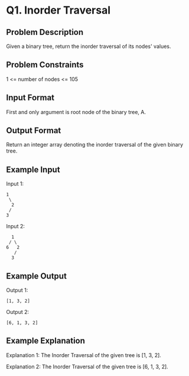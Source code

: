 # Q1. Inorder Traversal
## Problem Description
Given a binary tree, return the inorder traversal of its nodes' values.

## Problem Constraints
1 <= number of nodes <= 105

## Input Format
First and only argument is root node of the binary tree, A.

## Output Format
Return an integer array denoting the inorder traversal of the given binary tree.

## Example Input
Input 1:

    1
     \
      2
     /
    3
Input 2:

      1
     / \
    6   2
       /
      3

## Example Output
Output 1:
    
    [1, 3, 2]
Output 2:

    [6, 1, 3, 2]

## Example Explanation
Explanation 1:
 The Inorder Traversal of the given tree is [1, 3, 2].

Explanation 2:
 The Inorder Traversal of the given tree is [6, 1, 3, 2].
